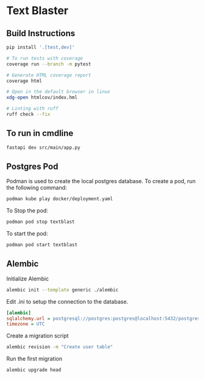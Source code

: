 # Text Blaster

## Build Instructions

```bash
pip install '.[test,dev]'

# To run tests with coverage
coverage run --branch -m pytest

# Generate HTML coverage report
coverage html

# Open in the default browser in linux
xdg-open htmlcov/index.hml

# Linting with ruff
ruff check --fix
```

## To run in cmdline

```bash
fastapi dev src/main/app.py
```

## Postgres Pod

Podman is used to create the local postgres database. To create a pod, run the following command:

```bash
podman kube play docker/deployment.yaml
```

To Stop the pod:

```bash
podman pod stop textblast
```

To start the pod:

```bash
podman pod start textblast
````

## Alembic

Initialize Alembic

```bash
alembic init --template generic ./alembic
```

Edit .ini to setup the connection to the database.

```ini
[alembic]
sqlalchemy.url = postgresql://postgres:postgres@localhost:5432/postgres
timezone = UTC
```

Create a migration script

```bash
alembic revision -m "Create user table"
```

Run the first migration

```bash
alembic upgrade head
```
